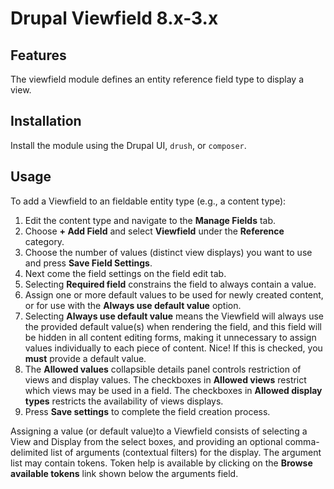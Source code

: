 # Drupal Viewfield 8.x-3.x

## Features

The viewfield module defines an entity reference field type to display a view.

## Installation

Install the module using the Drupal UI, `drush`, or `composer`.

## Usage

To add a Viewfield to an fieldable entity type (e.g., a content type): 
1. Edit the content type and navigate to the **Manage Fields** tab. 
2. Choose **+ Add Field** and select **Viewfield** under the **Reference** category.
3. Choose the number of values (distinct view displays) you want to use and press **Save Field Settings**.
4. Next come the field settings on the field edit tab. 
5. Selecting **Required field** constrains the field to always contain a value.
6. Assign one or more default values to be used for newly created content, or for use with the **Always use default value** option.
7. Selecting **Always use default value** means the Viewfield will always use the provided default value(s) when rendering the field, and this field will be hidden in all content editing forms, making it unnecessary to assign values individually to each piece of content. Nice! If this is checked, you **must** provide a default value.
8. The **Allowed values** collapsible details panel controls restriction of views and display values. The checkboxes in **Allowed views** restrict which views may be used in a field. The checkboxes in **Allowed display types** restricts the availability of views displays.
9. Press **Save settings** to complete the field creation process.

Assigning a value (or default value)to a Viewfield consists of selecting a View and Display from the select boxes, and providing an optional comma-delimited list of arguments (contextual filters) for the display. The argument list may contain tokens. Token help is available by clicking on the **Browse available tokens** link shown below the arguments field.

